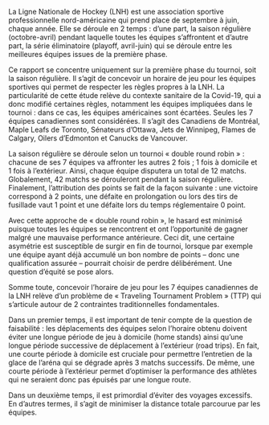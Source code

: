 La Ligne Nationale de Hockey (LNH) est une association sportive professionnelle nord-américaine qui prend place de septembre à juin, chaque année. Elle se déroule en 2 temps : d’une part, la saison régulière (octobre-avril) pendant laquelle toutes les équipes s’affrontent et d’autre part, la série éliminatoire (playoff, avril-juin) qui se déroule entre les meilleures équipes issues de la première phase. 

Ce rapport se concentre uniquement sur la première phase du tournoi, soit la saison régulière. Il s’agit de concevoir un horaire de jeu pour les équipes sportives qui permet de respecter les règles propres à la LNH. La particularité de cette étude relève du contexte sanitaire de la Covid-19, qui a donc modifié certaines règles, notamment les équipes impliquées dans le tournoi : dans ce cas, les équipes américaines sont écartées. Seules les 7 équipes canadiennes sont considérées. Il s’agit des Canadiens de Montréal, Maple Leafs de Toronto, Sénateurs d’Ottawa, Jets de Winnipeg, Flames de Calgary, Oilers d’Edmonton et Canucks de Vancouver. 

La saison régulière se déroule selon un tournoi « double round robin » : chacune de ses 7 équipes va affronter les autres 2 fois ; 1 fois à domicile et 1 fois à l’extérieur. Ainsi, chaque équipe disputera un total de 12 matchs. Globalement, 42 matchs se dérouleront pendant la saison régulière. Finalement, l’attribution des points se fait de la façon suivante : une victoire correspond à 2 points, une défaite en prolongation ou lors des tirs de fusillade vaut 1 point et une défaite lors du temps réglementaire 0 point. 

Avec cette approche de « double round robin », le hasard est minimisé puisque toutes les équipes se rencontrent et ont l’opportunité de gagner malgré une mauvaise performance antérieure. Ceci dit, une certaine asymétrie est susceptible de surgir en fin de tournoi, lorsque par exemple une équipe ayant déjà accumulé un bon nombre de points – donc une qualification assurée – pourrait choisir de perdre délibérément. Une question d’équité se pose alors.

Somme toute, concevoir l’horaire de jeu pour les 7 équipes canadiennes de la LNH relève d’un problème de « Traveling Tournament Problem » (TTP) qui s’articule autour de 2 contraintes traditionnelles fondamentales. 

Dans un premier temps, il est important de tenir compte de la question de faisabilité : les déplacements des équipes selon l’horaire obtenu doivent éviter une longue période de jeu à domicile (home stands) ainsi qu’une longue période successive de déplacement à l’extérieur (road trips). En fait, une courte période à domicile est cruciale pour permettre l’entretien de la glace de l’aréna qui se dégrade après 3 matchs successifs. De même, une courte période à l’extérieur permet d’optimiser la performance des athlètes qui ne seraient donc pas épuisés par une longue route. 

Dans un deuxième temps, il est primordial d’éviter des voyages excessifs. En d’autres termes, il s’agit de minimiser la distance totale parcourue par les équipes.

